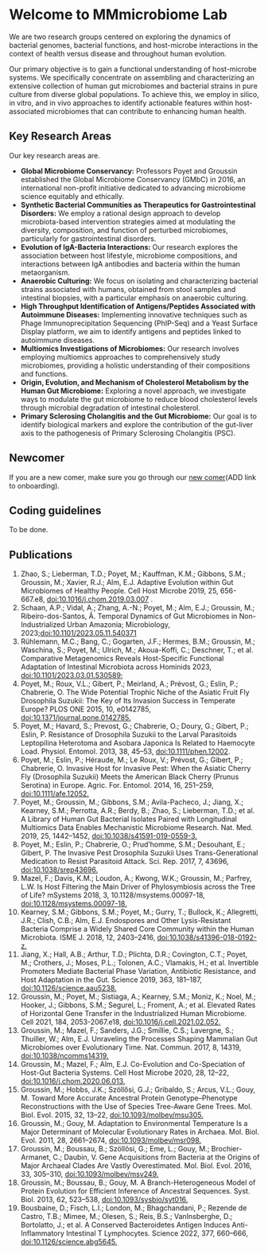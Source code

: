 # Welcome to MMmicrobiome Lab

We are two research groups centered on exploring the dynamics of bacterial genomes, bacterial functions, and host-microbe interactions in the context of health versus disease and throughout human evolution.

Our primary objective is to gain a functional understanding of host-microbe systems. We specifically concentrate on assembling and characterizing an extensive collection of human gut microbiomes and bacterial strains in pure culture from diverse global populations. To achieve this, we employ in silico, in vitro, and in vivo approaches to identify actionable features within host-associated microbiomes that can contribute to enhancing human health.


## Key Research Areas

Our key research areas are.

- **Global Microbiome Conservancy:** Professors Poyet and Groussin established the Global Microbiome Conservancy (GMbC) in 2016, an international non-profit initiative dedicated to advancing microbiome science equitably and ethically.
- **Synthetic Bacterial Communities as Therapeutics for Gastrointestinal Disorders:** We employ a rational design approach to develop microbiota-based intervention strategies aimed at modulating the diversity, composition, and function of perturbed microbiomes, particularly for gastrointestinal disorders.
- **Evolution of IgA-Bacteria Interactions:** Our research explores the association between host lifestyle, microbiome compositions, and interactions between IgA antibodies and bacteria within the human metaorganism.
- **Anaerobic Culturing:** We focus on isolating and characterizing bacterial strains associated with humans, obtained from stool samples and intestinal biopsies, with a particular emphasis on anaerobic culturing.
- **High Throughput Identification of Antigens/Peptides Associated with Autoimmune Diseases:** Implementing innovative techniques such as Phage Immunoprecipitation Sequencing (PhIP-Seq) and a Yeast Surface Display platform, we aim to identify antigens and peptides linked to autoimmune diseases.
- **Multiomics Investigations of Microbiomes:** Our research involves employing multiomics approaches to comprehensively study microbiomes, providing a holistic understanding of their compositions and functions.
- **Origin, Evolution, and Mechanism of Cholesterol Metabolism by the Human Gut Microbiome:** Exploring a novel approach, we investigate ways to modulate the gut microbiome to reduce blood cholesterol levels through microbial degradation of intestinal cholesterol.
- **Primary Sclerosing Cholangitis and the Gut Microbiome:** Our goal is to identify biological markers and explore the contribution of the gut-liver axis to the pathogenesis of Primary Sclerosing Cholangitis (PSC).

## Newcomer

If you are a new comer, make sure you go through our [new comer](setup)(ADD link to onboarding).

## Coding guidelines

To be done.


## Publications
1. Zhao, S.; Lieberman, T.D.; Poyet, M.; Kauffman, K.M.; Gibbons, S.M.; Groussin, M.; Xavier, R.J.;
Alm, E.J. Adaptive Evolution within Gut Microbiomes of Healthy People. Cell Host Microbe 2019,
25, 656-667.e8, [doi:10.1016/j.chom.2019.03.007](https://www.sciencedirect.com/science/article/pii/S1931312819301593) .
2. Schaan, A.P.; Vidal, A.; Zhang, A.-N.; Poyet, M.; Alm, E.J.; Groussin, M.; Ribeiro-dos-Santos, Â.
Temporal Dynamics of Gut Microbiomes in Non-Industrialized Urban Amazonia; Microbiology,
2023;[doi:10.1101/2023.05.11.540371](https://www.biorxiv.org/content/10.1101/2023.05.11.540371v1)
3. Rühlemann, M.C.; Bang, C.; Gogarten, J.F.; Hermes, B.M.; Groussin, M.; Waschina, S.; Poyet, M.;
Ulrich, M.; Akoua-Koffi, C.; Deschner, T.; et al. Comparative Metagenomics Reveals Host-Specific
Functional Adaptation of Intestinal Microbiota across Hominids 2023, [doi:10.1101/2023.03.01.530589](https://www.biorxiv.org/content/10.1101/2023.03.01.530589v1.full.pdf); 
4. Poyet, M.; Roux, V.L.; Gibert, P.; Meirland, A.; Prévost, G.; Eslin, P.; Chabrerie, O. The Wide
Potential Trophic Niche of the Asiatic Fruit Fly Drosophila Suzukii: The Key of Its Invasion Success in
Temperate Europe? PLOS ONE 2015, 10, e0142785, [doi:10.1371/journal.pone.0142785.](https://journals.plos.org/plosone/article?id=10.1371/journal.pone.0142785)
5. Poyet, M.; Havard, S.; Prevost, G.; Chabrerie, O.; Doury, G.; Gibert, P.; Eslin, P. Resistance of
Drosophila Suzukii to the Larval Parasitoids Leptopilina Heterotoma and Asobara Japonica Is
Related to Haemocyte Load. Physiol. Entomol. 2013, 38, 45–53, [doi:10.1111/phen.12002](https://resjournals.onlinelibrary.wiley.com/doi/10.1111/phen.12002).
6. Poyet, M.; Eslin, P.; Héraude, M.; Le Roux, V.; Prévost, G.; Gibert, P.; Chabrerie, O. Invasive Host for
Invasive Pest: When the Asiatic Cherry Fly (Drosophila Suzukii) Meets the American Black Cherry
(Prunus Serotina) in Europe. Agric. For. Entomol. 2014, 16, 251–259, [doi:10.1111/afe.12052.](https://resjournals.onlinelibrary.wiley.com/doi/full/10.1111/afe.12052)
7. Poyet, M.; Groussin, M.; Gibbons, S.M.; Avila-Pacheco, J.; Jiang, X.; Kearney, S.M.; Perrotta, A.R.;
Berdy, B.; Zhao, S.; Lieberman, T.D.; et al. A Library of Human Gut Bacterial Isolates Paired with
Longitudinal Multiomics Data Enables Mechanistic Microbiome Research. Nat. Med. 2019, 25,
1442–1452, [doi:10.1038/s41591-019-0559-3.](https://www.nature.com/articles/s41591-019-0559-3)
8. Poyet, M.; Eslin, P.; Chabrerie, O.; Prud’homme, S.M.; Desouhant, E.; Gibert, P. The Invasive Pest
Drosophila Suzukii Uses Trans-Generational Medication to Resist Parasitoid Attack. Sci. Rep. 2017,
7, 43696, [doi:10.1038/srep43696.](https://www.nature.com/articles/srep43696)
9. Mazel, F.; Davis, K.M.; Loudon, A.; Kwong, W.K.; Groussin, M.; Parfrey, L.W. Is Host Filtering the
Main Driver of Phylosymbiosis across the Tree of Life? mSystems 2018, 3,
10.1128/msystems.00097-18, [doi:10.1128/msystems.00097-18.](https://journals.asm.org/doi/10.1128/msystems.00097-18)
10. Kearney, S.M.; Gibbons, S.M.; Poyet, M.; Gurry, T.; Bullock, K.; Allegretti, J.R.; Clish, C.B.; Alm, E.J.
Endospores and Other Lysis-Resistant Bacteria Comprise a Widely Shared Core Community within
the Human Microbiota. ISME J. 2018, 12, 2403–2416, [doi:10.1038/s41396-018-0192-z.](https://www.nature.com/articles/s41396-018-0192-z)
11. Jiang, X.; Hall, A.B.; Arthur, T.D.; Plichta, D.R.; Covington, C.T.; Poyet, M.; Crothers, J.; Moses, P.L.;
Tolonen, A.C.; Vlamakis, H.; et al. Invertible Promoters Mediate Bacterial Phase Variation,
Antibiotic Resistance, and Host Adaptation in the Gut. Science 2019, 363, 181–187,
[doi:10.1126/science.aau5238.](https://www.science.org/doi/10.1126/science.aau5238)
12. Groussin, M.; Poyet, M.; Sistiaga, A.; Kearney, S.M.; Moniz, K.; Noel, M.; Hooker, J.; Gibbons, S.M.;
Segurel, L.; Froment, A.; et al. Elevated Rates of Horizontal Gene Transfer in the Industrialized
Human Microbiome. Cell 2021, 184, 2053-2067.e18, [doi:10.1016/j.cell.2021.02.052.](https://www.sciencedirect.com/science/article/pii/S0092867421002415)
13. Groussin, M.; Mazel, F.; Sanders, J.G.; Smillie, C.S.; Lavergne, S.; Thuiller, W.; Alm, E.J. Unraveling
the Processes Shaping Mammalian Gut Microbiomes over Evolutionary Time. Nat. Commun. 2017,
8, 14319, [doi:10.1038/ncomms14319.](https://www.nature.com/articles/ncomms14319)
14. Groussin, M.; Mazel, F.; Alm, E.J. Co-Evolution and Co-Speciation of Host-Gut Bacteria Systems. Cell
Host Microbe 2020, 28, 12–22, [doi:10.1016/j.chom.2020.06.013.](https://www.sciencedirect.com/science/article/pii/S1931312820303541)
15. Groussin, M.; Hobbs, J.K.; Szöllősi, G.J.; Gribaldo, S.; Arcus, V.L.; Gouy, M. Toward More Accurate
Ancestral Protein Genotype–Phenotype Reconstructions with the Use of Species Tree-Aware Gene
Trees. Mol. Biol. Evol. 2015, 32, 13–22, [doi:10.1093/molbev/msu305.](https://academic.oup.com/mbe/article/32/1/13/2925600)
16. Groussin, M.; Gouy, M. Adaptation to Environmental Temperature Is a Major Determinant of
Molecular Evolutionary Rates in Archaea. Mol. Biol. Evol. 2011, 28, 2661–2674,
[doi:10.1093/molbev/msr098.](https://academic.oup.com/mbe/article/28/9/2661/1013956)
17. Groussin, M.; Boussau, B.; Szöllõsi, G.; Eme, L.; Gouy, M.; Brochier-Armanet, C.; Daubin, V. Gene
Acquisitions from Bacteria at the Origins of Major Archaeal Clades Are Vastly Overestimated. Mol.
Biol. Evol. 2016, 33, 305–310, [doi:10.1093/molbev/msv249.](https://academic.oup.com/mbe/article/33/2/305/2579643)
18. Groussin, M.; Boussau, B.; Gouy, M. A Branch-Heterogeneous Model of Protein Evolution for
Efficient Inference of Ancestral Sequences. Syst. Biol. 2013, 62, 523–538,
[doi:10.1093/sysbio/syt016.](https://academic.oup.com/sysbio/article/62/4/523/1611505)
19. Bousbaine, D.; Fisch, L.I.; London, M.; Bhagchandani, P.; Rezende de Castro, T.B.; Mimee, M.;
Olesen, S.; Reis, B.S.; VanInsberghe, D.; Bortolatto, J.; et al. A Conserved Bacteroidetes Antigen
Induces Anti-Inflammatory Intestinal T Lymphocytes. Science 2022, 377, 660–666,
[doi:10.1126/science.abg5645.](https://www.science.org/doi/10.1126/science.abg5645)


